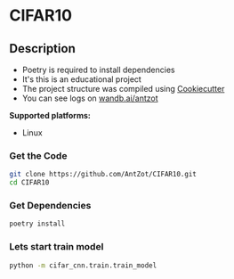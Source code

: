 # CIFAR10

## Description
- Poetry is required to install dependencies
- It's this is an educational project
- The project structure was compiled using [Cookiecutter](https://drivendata.github.io/cookiecutter-data-science/)
- You can see logs on [wandb.ai/antzot](https://wandb.ai/antzot/lightning_logs/workspace?workspace=user-antzot)

**Supported platforms:**

- Linux


### Get the Code

```bash
git clone https://github.com/AntZot/CIFAR10.git
cd CIFAR10
```
### Get Dependencies
```bash
poetry install
```
### Lets start train model 
```bash
python -m cifar_cnn.train.train_model
```